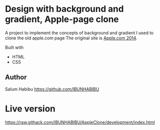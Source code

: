 # Design with background and gradient, Apple-page clone
A project to implement the concepts of background and gradient
I used to clone the old apple.com page 
The original site is [Apple.com 2014](https://web.archive.org/web/20140301004610/http://www.apple.com/).

Built with 

* HTML
* CSS
## Author
Salum Habibu https://github.com/IBUNHABIBU

# Live version
https://raw.githack.com/IBUNHABIBU/AppleClone/development/index.html

